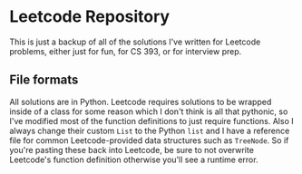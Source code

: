 # Leetcode Repository
This is just a backup of all of the solutions I've written for Leetcode problems, either just for fun, for CS 393, or for interview prep.
## File formats
All solutions are in Python. Leetcode requires solutions to be wrapped inside of a class for some reason which I don't think is all that pythonic, so I've modified most of the function definitions to just require functions. Also I always change their custom `List` to the Python `list` and I have a reference file for common Leetcode-provided data structures such as `TreeNode`. So if you're pasting these back into Leetcode, be sure to not overwrite Leetcode's function definition otherwise you'll see a runtime error.